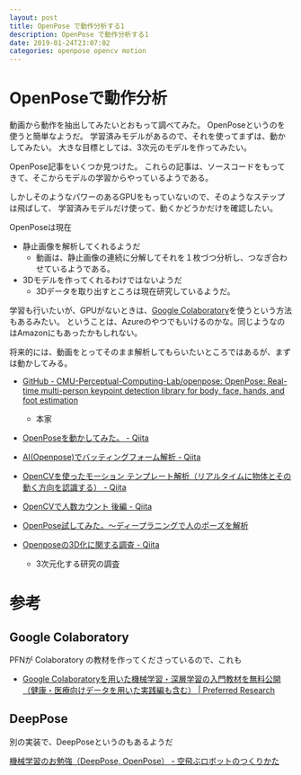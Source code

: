 ```yaml
---
layout: post
title: OpenPose で動作分析する1
description: OpenPose で動作分析する1
date: 2019-01-24T23:07:02
categories: openpose opencv motion
---
```


# OpenPoseで動作分析

動画から動作を抽出してみたいとおもって調べてみた。
OpenPoseというのを使うと簡単なようだ。
学習済みモデルがあるので、それを使ってまずは、動かしてみたい。
大きな目標としては、3次元のモデルを作ってみたい。

OpenPose記事をいくつか見つけた。
これらの記事は、ソースコードをもってきて、そこからモデルの学習からやっているようである。

しかしそのようなパワーのあるGPUをもっていないので、そのようなステップは飛ばして、
学習済みモデルだけ使って、動くかどうかだけを確認したい。

OpenPoseは現在

- 静止画像を解析してくれるようだ
  - 動画は、静止画像の連続に分解してそれを１枚づつ分析し、つなぎ合わせているようである。
- 3Dモデルを作ってくれるわけではないようだ
  - 3Dデータを取り出すところは現在研究しているようだ。

学習も行いたいが、GPUがないときは、[Google Colaboratory](https://colab.research.google.com/notebooks/welcome.ipynb)を使うという方法もあるみたい。
ということは、Azureのやつでもいけるのかな。同じようなのはAmazonにもあったかもしれない。


将来的には、動画をとってそのまま解析してもらいたいところではあるが、まずは動かしてみる。


- [GitHub - CMU-Perceptual-Computing-Lab/openpose: OpenPose: Real-time multi-person keypoint detection library for body, face, hands, and foot estimation](https://github.com/CMU-Perceptual-Computing-Lab/openpose)
    - 本家

- [OpenPoseを動かしてみた。 - Qiita](https://qiita.com/nnn_anoken/items/a4490d85dac5827db53b)
- [AI(Openpose)でバッティングフォーム解析 - Qiita](https://qiita.com/nanako_ut/items/1a9ce5d4eca672b38d2d)
- [OpenCVを使ったモーション テンプレート解析（リアルタイムに物体とその動く方向を認識する） - Qiita](https://qiita.com/hitomatagi/items/a4ecf7babdbe710208ae)
- [OpenCVで人数カウント 後編 - Qiita](https://qiita.com/c-nova/items/1e5d3495312680e2fb5b)
- [OpenPose試してみた。〜ディープラニングで人のポーズを解析](https://ledge.ai/openpose/)

- [Openposeの3D化に関する調査 - Qiita](https://qiita.com/tonouchi510/items/390b98a4db669168d662)
    - 3次元化する研究の調査

# 参考

## Google Colaboratory

PFNが Colaboratory の教材を作ってくださっているので、これも

- [Google Colaboratoryを用いた機械学習・深層学習の入門教材を無料公開（健康・医療向けデータを用いた実践編も含む） | Preferred Research](https://research.preferred.jp/2018/12/medical-ai-course-materials/)

## DeepPose

別の実装で、DeepPoseというのもあるようだ

[機械学習のお勉強（DeepPose, OpenPose） - 空飛ぶロボットのつくりかた](http://robonchu.hatenablog.com/entry/2017/09/11/141836)

